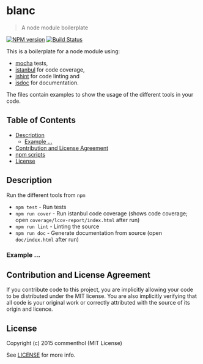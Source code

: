# blanc

> A node module boilerplate

[![NPM version](https://badge.fury.io/js/blanc.svg)](https://www.npmjs.com/package/blanc/)
[![Build Status](https://secure.travis-ci.org/commenthol/blanc.svg?branch=master)](https://travis-ci.org/commenthol/blanc)

This is a boilerplate for a node module using:

* [mocha][] tests,
* [istanbul][] for code coverage,
* [jshint][] for code linting and
* [jsdoc][] for documentation.

The files contain examples to show the usage of the different tools in your code.


## Table of Contents

<!-- !toc (minlevel=2 omit="Table of Contents") -->

* [Description](#description)
  * [Example ...](#example-)
* [Contribution and License Agreement](#contribution-and-license-agreement)
* [npm scripts](#npm-scripts)
* [License](#license)

<!-- toc! -->

## Description

Run the different tools from `npm`

* `npm test`      - Run tests
* `npm run cover` - Run istanbul code coverage (shows code coverage; open `coverage/lcov-report/index.html` after run)
* `npm run lint`  - Linting the source
* `npm run doc`   - Generate documentation from source (open `doc/index.html` after run)


### Example ...


## Contribution and License Agreement

If you contribute code to this project, you are implicitly allowing your
code to be distributed under the MIT license. You are also implicitly
verifying that all code is your original work or correctly attributed
with the source of its origin and licence.

## License

Copyright (c) 2015 commenthol (MIT License)

See [LICENSE][] for more info.

[LICENSE]: ./LICENSE
[mocha]: http://mochajs.org/
[jshint]: http://jshint.com/docs/options/
[jsdoc]: http://usejsdoc.org/
[istanbul]: https://github.com/yahoo/istanbul/




